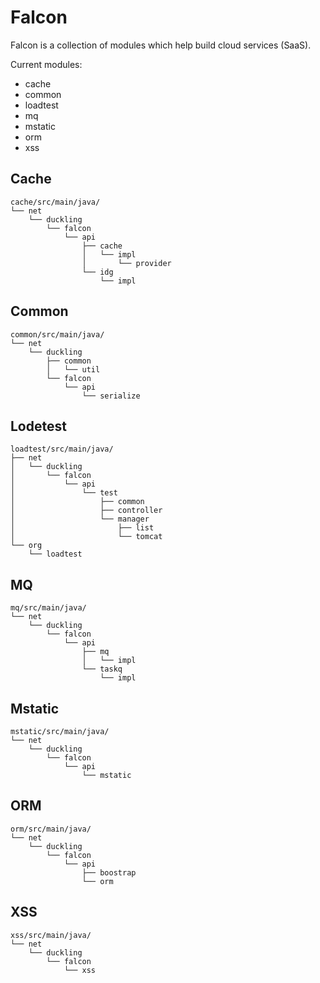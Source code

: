 Falcon
======

Falcon is a collection of modules which help build cloud services (SaaS).

Current modules:
* cache
* common
* loadtest
* mq
* mstatic
* orm
* xss

Cache
-----
```
cache/src/main/java/
└── net
    └── duckling
        └── falcon
            └── api
                ├── cache
                │   └── impl
                │       └── provider
                └── idg
                    └── impl
```
Common
------
```
common/src/main/java/
└── net
    └── duckling
        ├── common
        │   └── util
        └── falcon
            └── api
                └── serialize
```
Lodetest
--------
```
loadtest/src/main/java/
├── net
│   └── duckling
│       └── falcon
│           └── api
│               └── test
│                   ├── common
│                   ├── controller
│                   └── manager
│                       ├── list
│                       └── tomcat
└── org
    └── loadtest
```
MQ
--
```
mq/src/main/java/
└── net
    └── duckling
        └── falcon
            └── api
                ├── mq
                │   └── impl
                └── taskq
                    └── impl
```
Mstatic
-------
```
mstatic/src/main/java/
└── net
    └── duckling
        └── falcon
            └── api
                └── mstatic
```
ORM
---
```
orm/src/main/java/
└── net
    └── duckling
        └── falcon
            └── api
                ├── boostrap
                └── orm
```
XSS
---
```
xss/src/main/java/
└── net
    └── duckling
        └── falcon
            └── xss
```

